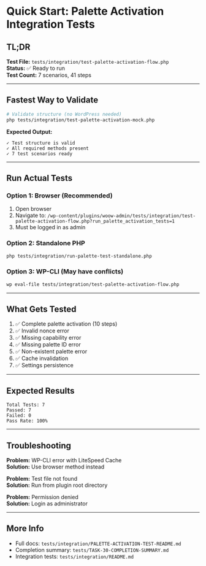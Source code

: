# Quick Start: Palette Activation Integration Tests

## TL;DR

**Test File:** `tests/integration/test-palette-activation-flow.php`  
**Status:** ✅ Ready to run  
**Test Count:** 7 scenarios, 41 steps

---

## Fastest Way to Validate

```bash
# Validate structure (no WordPress needed)
php tests/integration/test-palette-activation-mock.php
```

**Expected Output:**
```
✓ Test structure is valid
✓ All required methods present
✓ 7 test scenarios ready
```

---

## Run Actual Tests

### Option 1: Browser (Recommended)
1. Open browser
2. Navigate to: `/wp-content/plugins/woow-admin/tests/integration/test-palette-activation-flow.php?run_palette_activation_tests=1`
3. Must be logged in as admin

### Option 2: Standalone PHP
```bash
php tests/integration/run-palette-test-standalone.php
```

### Option 3: WP-CLI (May have conflicts)
```bash
wp eval-file tests/integration/test-palette-activation-flow.php
```

---

## What Gets Tested

1. ✅ Complete palette activation (10 steps)
2. ✅ Invalid nonce error
3. ✅ Missing capability error
4. ✅ Missing palette ID error
5. ✅ Non-existent palette error
6. ✅ Cache invalidation
7. ✅ Settings persistence

---

## Expected Results

```
Total Tests: 7
Passed: 7
Failed: 0
Pass Rate: 100%
```

---

## Troubleshooting

**Problem:** WP-CLI error with LiteSpeed Cache  
**Solution:** Use browser method instead

**Problem:** Test file not found  
**Solution:** Run from plugin root directory

**Problem:** Permission denied  
**Solution:** Login as administrator

---

## More Info

- Full docs: `tests/integration/PALETTE-ACTIVATION-TEST-README.md`
- Completion summary: `tests/TASK-30-COMPLETION-SUMMARY.md`
- Integration tests: `tests/integration/README.md`
